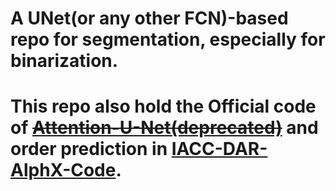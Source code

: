 # A UNet(or any other FCN)-based repo for segmentation, especially for binarization.

# This repo also hold the Official code of ~~[Attention-U-Net(deprecated)](https://github.com/ssocean/Attention-U-Net)~~ and order prediction in [IACC-DAR-AlphX-Code](https://github.com/ssocean/AlphX-Code-For-DAR).


